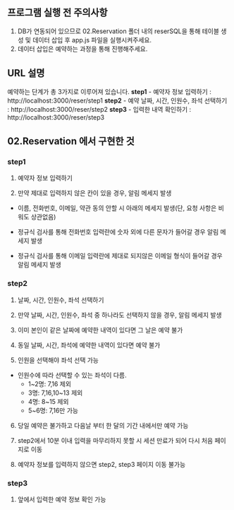 ## 프로그램 실행 전 주의사항
1. DB가 연동되어 있으므로 02.Reservation 폴더 내의 reserSQL을 통해 테이블 생성 및 데이터 삽입 후 app.js 파일을 실행시켜주세요.
2. 데이터 삽입은 예약하는 과정을 통해 진행해주세요.

## URL 설명
예약하는 단계가 총 3가지로 이루어져 있습니다.
**step1** - 예약자 정보 입력하기 : http://localhost:3000/reser/step1
**step2** - 예약 날짜, 시간, 인원수, 좌석 선택하기 : http://localhost:3000/reser/step2
**step3** - 입력한 내역 확인하기 : http://localhost:3000/reser/step3

## 02.Reservation 에서 구현한 것

### step1
1. 예약자 정보 입력하기

2. 만약 제대로 입력하지 않은 칸이 있을 경우, 알림 메세지 발생
  - 이름, 전화번호, 이메일, 약관 동의 안할 시 아래의 메세지 발생(단, 요청 사항은 비워도 상관없음)
  
  - 정규식 검사를 통해 전화번호 입력란에 숫자 외에 다른 문자가 들어갈 경우 알림 메세지 발생
  
  - 정규식 검사를 통해 이메일 입력란에 제대로 되지않은 이메일 형식이 들어갈 경우 알림 메세지 발생

### step2
1. 날짜, 시간, 인원수, 좌석 선택하기

2. 만약 날짜, 시간, 인원수, 좌석 중 하나라도 선택하지 않을 경우, 알림 메세지 발생

3. 이미 본인이 같은 날짜에 예약한 내역이 있다면 그 날은 예약 불가

4. 동일 날짜, 시간, 좌석에 예약한 내역이 있다면 예약 불가

5. 인원을 선택해야 좌석 선택 가능

  - 인원수에 따라 선택할 수 있는 좌석이 다름.
    - 1~2명: 7,16 제외
    - 3명: 7,16,10~13 제외
    - 4명: 8~15 제외
    - 5~6명: 7,16만 가능
    
6. 당일 예약은 불가하고 다음날 부터 한 달의 기간 내에서만 예약 가능

7. step2에서 10분 이내 입력을 마무리하지 못할 시 세션 만료가 되어 다시 처음 페이지로 이동

8. 예약자 정보를 입력하지 않으면 step2, step3 페이지 이동 불가능

### step3
1. 앞에서 입력한 예약 정보 확인 가능

